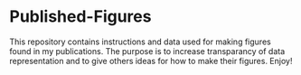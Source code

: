 # Published-Figures
This repository contains instructions and data used for making figures found in my publications. The purpose is to increase transparancy of data representation and to give others ideas for how to make their figures. Enjoy!
